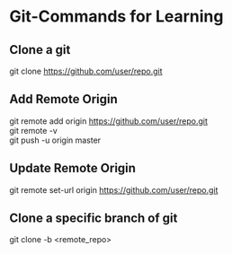 # Git-Commands for Learning

## Clone a git
git clone https://github.com/user/repo.git

## Add Remote Origin 
git remote add origin https://github.com/user/repo.git <br/>
git remote -v <br/>
git push -u origin master

## Update Remote Origin
git remote set-url origin https://github.com/user/repo.git

## Clone a specific branch of git
git clone -b <branch> <remote_repo>
